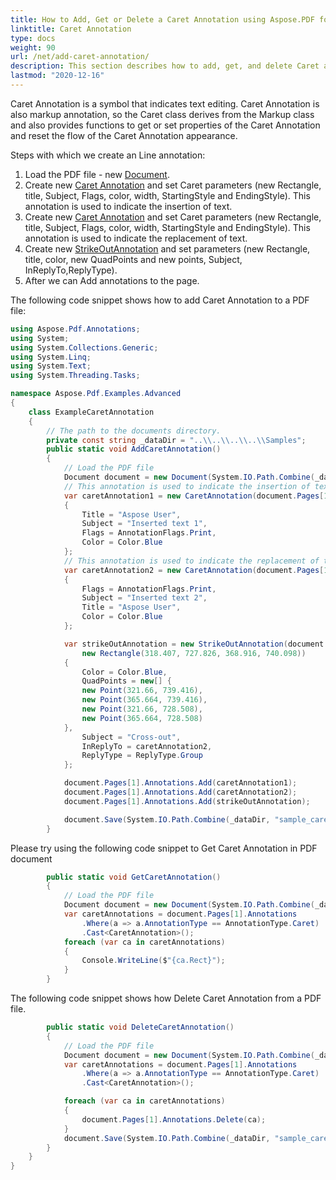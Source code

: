 ```yaml
---
title: How to Add, Get or Delete a Caret Annotation using Aspose.PDF for .NET
linktitle: Caret Annotation
type: docs
weight: 90
url: /net/add-caret-annotation/
description: This section describes how to add, get, and delete Caret annotation from your PDF document.
lastmod: "2020-12-16"
---
```


Caret Annotation is a symbol that indicates text editing. Caret Annotation is also markup annotation, so the Caret class derives from the Markup class and also provides functions to get or set properties of the Caret Annotation and reset the flow of the Caret Annotation appearance.

Steps with which we create an Line annotation:

1. Load the PDF file - new [Document](https://apireference.aspose.com/pdf/net/aspose.pdf/document).
1. Create new [Caret Annotation](https://apireference.aspose.com/pdf/net/aspose.pdf.annotations/caretannotation) and set Caret parameters (new Rectangle, title, Subject, Flags, color, width, StartingStyle and EndingStyle). This annotation is used to indicate the insertion of text.
1. Create new [Caret Annotation](https://apireference.aspose.com/pdf/net/aspose.pdf.annotations/caretannotation) and set Caret parameters (new Rectangle, title, Subject, Flags, color, width, StartingStyle and EndingStyle). This annotation is used to indicate the replacement of text.
1. Create new [StrikeOutAnnotation](https://apireference.aspose.com/pdf/net/aspose.pdf.annotations/strikeoutannotation) and set parameters (new Rectangle, title, color, new QuadPoints and new points, Subject, InReplyTo,ReplyType).
1. After we can Add annotations to the page.

The following code snippet shows how to add Caret Annotation to a PDF file:

```csharp
using Aspose.Pdf.Annotations;
using System;
using System.Collections.Generic;
using System.Linq;
using System.Text;
using System.Threading.Tasks;

namespace Aspose.Pdf.Examples.Advanced
{
    class ExampleCaretAnnotation
    {
        // The path to the documents directory.
        private const string _dataDir = "..\\..\\..\\..\\Samples";
        public static void AddCaretAnnotation()
        {
            // Load the PDF file
            Document document = new Document(System.IO.Path.Combine(_dataDir, "sample.pdf"));
            // This annotation is used to indicate the insertion of text
            var caretAnnotation1 = new CaretAnnotation(document.Pages[1], new Rectangle(299.988, 713.664, 308.708, 720.769))
            {
                Title = "Aspose User",
                Subject = "Inserted text 1",
                Flags = AnnotationFlags.Print,
                Color = Color.Blue
            };
            // This annotation is used to indicate the replacement of text
            var caretAnnotation2 = new CaretAnnotation(document.Pages[1], new Rectangle(361.246, 727.908, 370.081, 735.107))
            {
                Flags = AnnotationFlags.Print,
                Subject = "Inserted text 2",
                Title = "Aspose User",
                Color = Color.Blue
            };

            var strikeOutAnnotation = new StrikeOutAnnotation(document.Pages[1],
                new Rectangle(318.407, 727.826, 368.916, 740.098))
            {
                Color = Color.Blue,
                QuadPoints = new[] {
                new Point(321.66, 739.416),
                new Point(365.664, 739.416),
                new Point(321.66, 728.508),
                new Point(365.664, 728.508)
            },
                Subject = "Cross-out",
                InReplyTo = caretAnnotation2,
                ReplyType = ReplyType.Group
            };

            document.Pages[1].Annotations.Add(caretAnnotation1);
            document.Pages[1].Annotations.Add(caretAnnotation2);
            document.Pages[1].Annotations.Add(strikeOutAnnotation);

            document.Save(System.IO.Path.Combine(_dataDir, "sample_caret.pdf"));
        }
```

Please try using the following code snippet to Get Caret Annotation in PDF document

```csharp
        public static void GetCaretAnnotation()
        {
            // Load the PDF file
            Document document = new Document(System.IO.Path.Combine(_dataDir, "sample_caret.pdf"));
            var caretAnnotations = document.Pages[1].Annotations
                .Where(a => a.AnnotationType == AnnotationType.Caret)
                .Cast<CaretAnnotation>();
            foreach (var ca in caretAnnotations)
            {
                Console.WriteLine($"{ca.Rect}");
            }
        }
```

The following code snippet shows how Delete Caret Annotation from a PDF file.

```csharp
        public static void DeleteCaretAnnotation()
        {
            // Load the PDF file
            Document document = new Document(System.IO.Path.Combine(_dataDir, "sample_caret.pdf"));
            var caretAnnotations = document.Pages[1].Annotations
                .Where(a => a.AnnotationType == AnnotationType.Caret)
                .Cast<CaretAnnotation>();

            foreach (var ca in caretAnnotations)
            {
                document.Pages[1].Annotations.Delete(ca);
            }
            document.Save(System.IO.Path.Combine(_dataDir, "sample_caret_del.pdf"));
        }
    }
}

```
